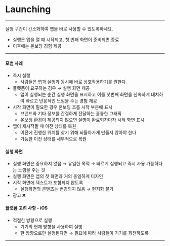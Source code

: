 # **Launching**

---

<aside>

실행 구간이 간소화하여 앱을 바로 사용할 수 있도록하세요.

</aside>

- 실행은 앱을 열 때 시작되고, 첫 번째 화면이 준비되면 종료
- 이후에는 온보딩 경험 제공

---

#### 모범 사례

- 즉시 실행
    - 사람들은 앱과 실행과 동시에 바로 상호작용하기를 원한다.
- 플랫폼이 요구하는 경우 → 실행 화면 제공
    - 앱이 실행되는 순간 실행 화면을 표시하고 이를 첫번째 화면을 신속하게 대치하여 빠르고 반응적인 느낌을 주는 경험 제공
- 시작 화면이 필요한 경우 온보딩 흐름 시작 부분에 표시
    - 브랜드와 기타 정보를 간결하게 전달하는 훌륭한 그래픽
    - 온보딩 환경이 제공되지 않으면 실행이 완료되자마자 시작 화면 표시
- 앱이 재시작될 때 이전 상태를 복원
    - 이전에 진행한 위치를 찾기 위해 되돌아가게 만들지 않아야 한다
    - 가능한 이전 상태를 세부적으로 복원

#### 실행 화면

- 실행 화면은 중요하지 않음 → 유일한 목적 → 빠르게 실행되고 즉시 사용 가능하다는 느낌을 주는 것
- 실행 화면은 앱의 첫 화면과 거의 동일하게 디자인
- 시작 화면에 텍스트가 포함되지 않도록
    - 실행화면의 콘텐츠는 변경되지 않음 → 현지화 불가
- 광고 ❌

#### 플랫폼 고려 사항 - iOS

- 적절한 방향으로 실행
    - 기기의 현재 방향을 사용하여 실행
    - 한 방향으로만 실행된다면 → 필요에 따라 사람들이 기기를 회전하도록

---